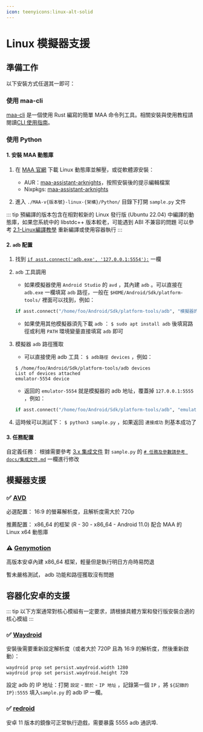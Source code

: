 ```yaml
---
icon: teenyicons:linux-alt-solid
---
```

# Linux 模擬器支援

## 準備工作

以下安裝方式任選其一即可：

### 使用 maa-cli

[maa-cli](https://github.com/MaaAssistantArknights/maa-cli) 是一個使用 Rust 編寫的簡單 MAA 命令列工具。相關安裝與使用教程請閱讀[CLI 使用指南](./1.6-CLI使用說明)。

### 使用 Python

#### 1. 安裝 MAA 動態庫

1. 在 [MAA 官網](https://maa.plus/) 下載 Linux 動態庫並解壓，或從軟體源安裝：

   - AUR：[maa-assistant-arknights](https://aur.archlinux.org/packages/maa-assistant-arknights)，按照安裝後的提示編輯檔案
   - Nixpkgs: [maa-assistant-arknights](https://github.com/NixOS/nixpkgs/blob/nixos-unstable/pkgs/by-name/ma/maa-assistant-arknights/package.nix)

2. 進入 `./MAA-v{版本號}-linux-{架構}/Python/` 目錄下打開 `sample.py` 文件

::: tip
預編譯的版本包含在相對較新的 Linux 發行版 (Ubuntu 22.04) 中編譯的動態庫，如果您系統中的 libstdc++ 版本較老，可能遇到 ABI 不兼容的問題
可以參考 [2.1-Linux編譯教學](./2.1-Linux編譯教學.md) 重新編譯或使用容器執行
:::

#### 2. `adb` 配置

1. 找到 [`if asst.connect('adb.exe', '127.0.0.1:5554'):`](https://github.com/MaaAssistantArknights/MaaAssistantArknights/blob/722f0ddd4765715199a5dc90ea1bec2940322344/src/Python/sample.py#L48) 一欄

2. `adb` 工具調用

   - 如果模擬器使用 `Android Studio` 的 `avd` ，其內建 `adb` 。可以直接在 `adb.exe` 一欄填寫 `adb` 路徑，一般在 `$HOME/Android/Sdk/platform-tools/` 裡面可以找到，例如：

    ```python
    if asst.connect("/home/foo/Android/Sdk/platform-tools/adb", "模擬器的 adb 地址"):
    ```

   - 如果使用其他模擬器須先下載 `adb` ： `$ sudo apt install adb` 後填寫路徑或利用 `PATH` 環境變量直接填寫 `adb` 即可

3. 模擬器 `adb` 路徑獲取

   - 可以直接使用 adb 工具： `$ adb路徑 devices` ，例如：

    ```shell
    $ /home/foo/Android/Sdk/platform-tools/adb devices
    List of devices attached
    emulator-5554 device
    ```

   - 返回的 `emulator-5554` 就是模擬器的 adb 地址，覆蓋掉 `127.0.0.1:5555` ，例如：

    ```python
    if asst.connect("/home/foo/Android/Sdk/platform-tools/adb", "emulator-5554"):
    ```

4. 這時候可以測試下： `$ python3 sample.py` ，如果返回 `連接成功` 則基本成功了

#### 3. 任務配置

自定義任務： 根據需要參考 [3.x 集成文件](https://maa.plus/docs/zh-tw/3.1-%E9%9B%86%E6%88%90%E6%96%87%E4%BB%B6.html) 對 `sample.py` 的 [`# 任務及參數請參考 docs/集成文件.md`](https://github.com/MaaAssistantArknights/MaaAssistantArknights/blob/722f0ddd4765715199a5dc90ea1bec2940322344/src/Python/sample.py#L54) 一欄進行修改

## 模擬器支援

### ✅ [AVD](https://developer.android.com/studio/run/managing-avds)

必選配置： 16:9 的螢幕解析度，且解析度需大於 720p

推薦配置： x86\_64 的框架 (R - 30 - x86\_64 - Android 11.0) 配合 MAA 的 Linux x64 動態庫

### ⚠️ [Genymotion](https://www.genymotion.com/)

高版本安卓內建 x86\_64 框架，輕量但是執行明日方舟時易閃退

暫未嚴格測試， adb 功能和路徑獲取沒有問題

## 容器化安卓的支援

::: tip
以下方案通常對核心模組有一定要求，請根據具體方案和發行版安裝合適的核心模組
:::

### ✅ [Waydroid](https://waydro.id/)

安裝後需要重新設定解析度（或者大於 720P 且為 16:9 的解析度，然後重新啟動）：

```shell
waydroid prop set persist.waydroid.width 1280
waydroid prop set persist.waydroid.height 720
```

設定 adb 的 IP 地址：打開 `設定` - `關於` - `IP 地址` ，記錄第一個 `IP` ，將 `${記錄的 IP}:5555` 填入`sample.py` 的 adb IP 一欄。

### ✅ [redroid](https://github.com/remote-android/redroid-doc)

安卓 11 版本的鏡像可正常執行遊戲，需要暴露 5555 adb 通訊埠.
